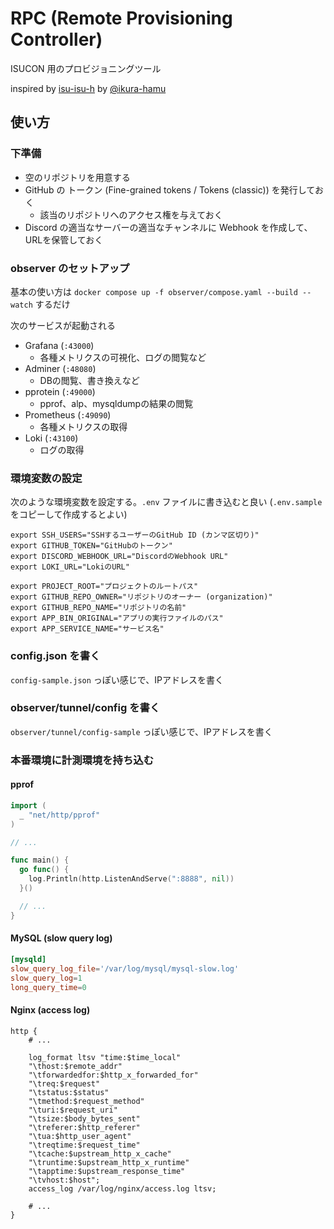 # RPC (Remote Provisioning Controller)

ISUCON 用のプロビジョニングツール

inspired by [isu-isu-h](https://github.com/reactive-futakotamagawa/isu-isu-h-13) by [@ikura-hamu](https://github.com/ikura-hamu)

## 使い方

### 下準備

- 空のリポジトリを用意する
- GitHub の トークン (Fine-grained tokens / Tokens (classic)) を発行しておく
  - 該当のリポジトリへのアクセス権を与えておく
- Discord の適当なサーバーの適当なチャンネルに Webhook を作成して、URLを保管しておく

### observer のセットアップ

基本の使い方は `docker compose up -f observer/compose.yaml --build --watch` するだけ

次のサービスが起動される

- Grafana (`:43000`)
  - 各種メトリクスの可視化、ログの閲覧など
- Adminer (`:48080`)
  - DBの閲覧、書き換えなど
- pprotein (`:49000`)
  - pprof、alp、mysqldumpの結果の閲覧
- Prometheus (`:49090`)
  - 各種メトリクスの取得
- Loki (`:43100`)
  - ログの取得

### 環境変数の設定

次のような環境変数を設定する。`.env` ファイルに書き込むと良い (`.env.sample` をコピーして作成するとよい)

```shell
export SSH_USERS="SSHするユーザーのGitHub ID (カンマ区切り)"
export GITHUB_TOKEN="GitHubのトークン"
export DISCORD_WEBHOOK_URL="DiscordのWebhook URL"
export LOKI_URL="LokiのURL"

export PROJECT_ROOT="プロジェクトのルートパス"
export GITHUB_REPO_OWNER="リポジトリのオーナー (organization)"
export GITHUB_REPO_NAME="リポジトリの名前"
export APP_BIN_ORIGINAL="アプリの実行ファイルのパス"
export APP_SERVICE_NAME="サービス名"
```

### config.json を書く

`config-sample.json` っぽい感じで、IPアドレスを書く

### observer/tunnel/config を書く

`observer/tunnel/config-sample` っぽい感じで、IPアドレスを書く

### 本番環境に計測環境を持ち込む

#### pprof

```go
import (
  _ "net/http/pprof"
)

// ...

func main() {
  go func() {
    log.Println(http.ListenAndServe(":8888", nil))
  }()

  // ...
}
```

#### MySQL (slow query log)

```conf
[mysqld]
slow_query_log_file='/var/log/mysql/mysql-slow.log'
slow_query_log=1
long_query_time=0
```

#### Nginx (access log)

```
http {
    # ...

    log_format ltsv "time:$time_local"
    "\thost:$remote_addr"
    "\tforwardedfor:$http_x_forwarded_for"
    "\treq:$request"
    "\tstatus:$status"
    "\tmethod:$request_method"
    "\turi:$request_uri"
    "\tsize:$body_bytes_sent"
    "\treferer:$http_referer"
    "\tua:$http_user_agent"
    "\treqtime:$request_time"
    "\tcache:$upstream_http_x_cache"
    "\truntime:$upstream_http_x_runtime"
    "\tapptime:$upstream_response_time"
    "\tvhost:$host";
  	access_log /var/log/nginx/access.log ltsv;

    # ...
}
```
